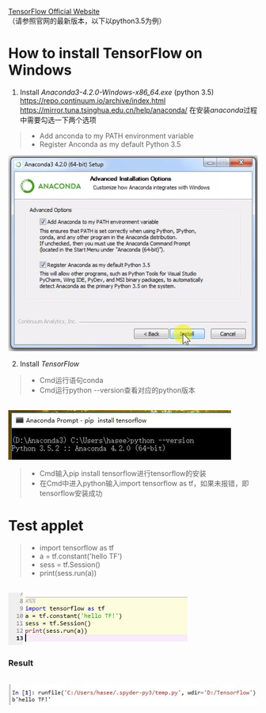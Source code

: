 [TensorFlow Official Website](http://www.tensorflow.org) 
<br>（请参照官网的最新版本，以下以python3.5为例）
# How to install TensorFlow on Windows
1. Install *Anaconda3-4.2.0-Windows-x86_64.exe* (python 3.5)
<br>https://repo.continuum.io/archive/index.html
<br>https://mirror.tuna.tsinghua.edu.cn/help/anaconda/
在安装*anaconda*过程中需要勾选一下两个选项
> - Add anconda to my PATH environment variable
> - Register Anconda as my default Python 3.5

![](https://github.com/Nrdxh/TensorFlow/blob/master/Install/image/anaconda-install.png?raw=true)

2. Install *TensorFlow*
> - Cmd运行语句conda
> - Cmd运行python --version查看对应的python版本

<br>![](https://github.com/Nrdxh/TensorFlow/blob/master/Install/image/python.jpg?raw=true)

> - Cmd输入pip install tensorflow进行tensorflow的安装
> - 在Cmd中进入python输入import tensorflow as tf，如果未报错，即tensorflow安装成功

# Test applet
> - import tensorflow as tf
> - a = tf.constant('hello TF')
> - sess = tf.Session()
> - print(sess.run(a))

<br>![](https://github.com/Nrdxh/TensorFlow/blob/master/Install/image/run.jpg?raw=true)

### Result
<br>![](https://github.com/Nrdxh/TensorFlow/blob/master/Install/image/result.jpg?raw=true)
